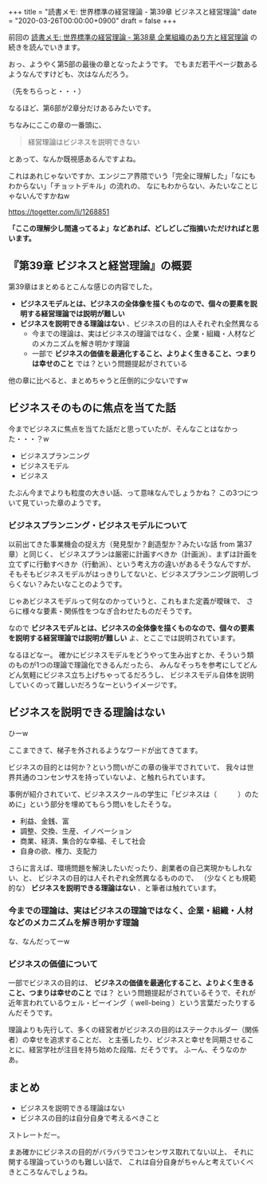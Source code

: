+++
title = "読書メモ: 世界標準の経営理論 - 第39章 ビジネスと経営理論"
date = "2020-03-26T00:00:00+0900"
draft = false
+++

前回の [読書メモ: 世界標準の経営理論 - 第38章 企業組織のあり方と経営理論](/biz/20200325/) の続きを読んでいきます。

おっ、ようやく第5部の最後の章となったようです。
でもまだ若干ページ数あるようなんですけども、次はなんだろう。

（先をちらっと・・・）

なるほど、第6部が2章分だけあるみたいです。

ちなみにここの章の一番頭に、

> 経営理論はビジネスを説明できない

とあって、なんか既視感あるんですよね。

これはあれじゃないですか、エンジニア界隈でいう「完全に理解した」「なにもわからない」「チョットデキル」の流れの、
なにもわからない、みたいなことじゃないんですかねw

https://togetter.com/li/1268851

**「ここの理解少し間違ってるよ」などあれば、どしどしご指摘いただければと思います。**



## 『第39章 ビジネスと経営理論』の概要

第39章はまとめるとこんな感じの内容でした。

- **ビジネスモデルとは、ビジネスの全体像を描くものなので、個々の要素を説明する経営理論では説明が難しい**
- **ビジネスを説明できる理論はない** 、ビジネスの目的は人それぞれ全然異なる
    - 今までの理論は、実はビジネスの理論ではなく、企業・組織・人材などのメカニズムを解き明かす理論
    - 一部で **ビジネスの価値を最適化すること、よりよく生きること、つまりは幸せのこと** では？という問題提起がされている

他の章に比べると、まとめちゃうと圧倒的に少ないですw



## ビジネスそのものに焦点を当てた話

今までビジネスに焦点を当てた話だと思っていたが、そんなことはなかった・・・？w

- ビジネスプランニング
- ビジネスモデル
- ビジネス

たぶん今までよりも粒度の大きい話、って意味なんでしょうかね？
この3つについて見ていった章のようです。

### ビジネスプランニング・ビジネスモデルについて

以前出てきた事業機会の捉え方（発見型か？創造型か？みたいな話 from 第37章）と同じく、
ビジネスプランは厳密に計画すべきか（計画派）、まずは計画を立てずに行動すべきか（行動派）、という考え方の違いがあるそうなんですが、
そもそもビジネスモデルがはっきりしてないと、ビジネスプランニング説明しづらくない？みたいなことのようです。

じゃあビジネスモデルって何なのかっていうと、これもまた定義が曖昧で、
さらに様々な要素・関係性をつなぎ合わせたものだそうです。

なので **ビジネスモデルとは、ビジネスの全体像を描くものなので、個々の要素を説明する経営理論では説明が難しい** よ、とここでは説明されています。

なるほどなー。
確かにビジネスモデルをどうやって生み出すとか、そういう類のものが1つの理論で理論化できるんだったら、
みんなそっちを参考にしてどんどん気軽にビジネス立ち上げちゃってるだろうし、
ビジネスモデル自体を説明していくのって難しいだろうなーというイメージです。



## ビジネスを説明できる理論はない

ひーw

ここまできて、梯子を外されるようなワードが出てきてます。

ビジネスの目的とは何か？という問いがこの章の後半でされていて、
我々は世界共通のコンセンサスを持っていないよ、と触れられています。

事例が紹介されていて、ビジネススクールの学生に「ビジネスは（　　　）のために」という部分を埋めてもらう問いをしたそうな。

- 利益、金銭、富
- 調整、交換、生産、イノベーション
- 商業、経済、集合的な幸福、そして社会
- 自身の欲、権力、支配力

さらに言えば、環境問題を解決したいだったり、創業者の自己実現かもしれない、と、
ビジネスの目的は人それぞれ全然異なるものので、
（少なくとも規範的な） **ビジネスを説明できる理論はない** 、と筆者は触れています。

### 今までの理論は、実はビジネスの理論ではなく、企業・組織・人材などのメカニズムを解き明かす理論

な、なんだってーw

### ビジネスの価値について

一部でビジネスの目的は、 **ビジネスの価値を最適化すること、よりよく生きること、つまりは幸せのこと** では？
という問題提起がされているそうで、それが近年言われているウェル・ビーイング（ well-being ）という言葉だったりするんだそうです。

理論よりも先行して、多くの経営者がビジネスの目的はステークホルダー（関係者）の幸せを追求することだ、
と主張したり、ビジネスと幸せを同期させることに、経営学社が注目を持ち始めた段階、だそうです。
ふーん、そうなのかあ。



## まとめ

- ビジネスを説明できる理論はない
- ビジネスの目的は自分自身で考えるべきこと

ストレートだー。

まあ確かにビジネスの目的がバラバラでコンセンサス取れてない以上、
それに関する理論っていうのも難しい話で、
これは自分自身がちゃんと考えていくべきところなんでしょうね。